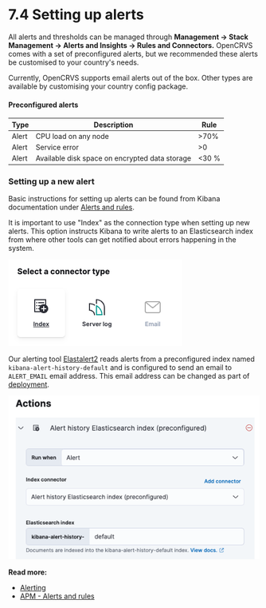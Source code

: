# 7.4 Setting up alerts

All alerts and thresholds can be managed through **Management -> Stack Management -> Alerts and Insights -> Rules and Connectors.** OpenCRVS comes with a set of preconfigured alerts, but we recommended these alerts be customised to your country's needs.&#x20;

Currently, OpenCRVS supports email alerts out of the box. Other types are available by customising your country config package.

#### **Preconfigured alerts**

| Type  | Description                                    | Rule  |
| ----- | ---------------------------------------------- | ----- |
| Alert | CPU load on any node                           | >70%  |
| Alert | Service error                                  | >0    |
| Alert | Available disk space on encrypted data storage | <30 % |

### Setting up a new alert

Basic instructions for setting up alerts can be found from Kibana documentation under [Alerts and rules](https://www.elastic.co/guide/en/kibana/master/apm-alerts.html#apm-alerts).&#x20;

It is important to use "Index" as the connection type when setting up new alerts. This option instructs Kibana to write alerts to an Elasticsearch index from where other tools can get notified about errors happening in the system.&#x20;

![](<../../.gitbook/assets/image (44).png>)

Our alerting tool [Elastalert2](https://github.com/jertel/elastalert2) reads alerts from a preconfigured index named `kibana-alert-history-default` and is configured to send an email to `ALERT_EMAIL` email address. This email address can be changed as part of [deployment](../3.-installation/3.3-set-up-a-server-hosted-environment/3.3.6-deploy-automated-and-manual.md).&#x20;

![](<../../.gitbook/assets/image (48).png>)

**Read more:**

* [Alerting](https://www.elastic.co/guide/en/kibana/current/alerting-getting-started.html)
* [APM - Alerts and rules](https://www.elastic.co/guide/en/kibana/master/apm-alerts.html#apm-alerts)



